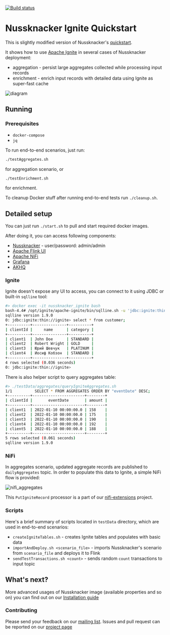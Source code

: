 [![Build status](https://github.com/touk/nussknacker-quickstart/workflows/CI/badge.svg)](https://github.com/touk/nussknacker-quickstart/actions?query=workflow%3A%22CI%22)

# Nussknacker Ignite Quickstart

This is slightly modified version of Nussknacker's [quickstart](https://nussknacker.io/quickstart/docker).

It shows how to use [Apache Ignite](https://ignite.apache.org/) in several cases of Nussknacker deployment:
 * aggregation - persist large aggregates collected while processing input records
 * enrichment - enrich input records with detailed data using Ignite as super-fast cache 
 
![diagram](https://user-images.githubusercontent.com/50945192/150360471-83eeda01-381f-46ec-bf77-348b3e104ac8.png)


## Running

### Prerequisites
* `docker-compose`
* `jq`

To run end-to-end scenarios, just run:
```bash
./testAggregates.sh
```
for aggregation scenario, or
```bash
./testEnrichment.sh
``` 
for enrichment.

To cleanup Docker stuff after running end-to-end tests run `./cleanup.sh`.

## Detailed setup

You can just run `./start.sh` to pull and start required docker images. 

After doing it, you can access following components:
* [Nussknacker](http://localhost:8081/) - user/password: admin/admin
* [Apache Flink UI](http://localhost:8081/flink/)
* [Apache NiFi](http://localhost:3080/nifi/)
* [Grafana](http://localhost:8081/grafana/)
* [AKHQ](http://localhost:8081/akhq/)

### Ignite
Ignite doesn't expose any UI to access, you can connect to it using JDBC or built-in `sqlline` tool:
```bash
#> docker exec -it nussknacker_ignite bash
bash-4.4# /opt/ignite/apache-ignite/bin/sqlline.sh -u 'jdbc:ignite:thin://ignite' -n ignite -p ignite
sqlline version 1.9.0
0: jdbc:ignite:thin://ignite> select * from customer;
+----------+---------------+----------+
| clientId |     name      | category |
+----------+---------------+----------+
| client1  | John Doe      | STANDARD |
| client2  | Robert Wright | GOLD     |
| client3  | Юрий Шевчук   | PLATINUM |
| client4  | Иосиф Кобзон  | STANDARD |
+----------+---------------+----------+
4 rows selected (0.036 seconds)
0: jdbc:ignite:thin://ignite> 
```

There is also helper script to query aggregates table:
```bash
#> ./testData/aggregates/queryIgniteAggregates.sh
1/1          SELECT * FROM AGGREGATES ORDER BY "eventDate" DESC;
+----------+-----------------------+--------+
| clientId |       eventDate       | amount |
+----------+-----------------------+--------+
| client1  | 2022-01-10 00:00:00.0 | 158    |
| client2  | 2022-01-10 00:00:00.0 | 175    |
| client3  | 2022-01-10 00:00:00.0 | 190    |
| client4  | 2022-01-10 00:00:00.0 | 192    |
| client5  | 2022-01-10 00:00:00.0 | 188    |
+----------+-----------------------+--------+
5 rows selected (0.061 seconds)
sqlline version 1.9.0
```

### NiFi
In aggregates scenario, updated aggregate records are published to `dailyAggregates` topic. In order to populate this data
to Ignite, a simple NiFi flow is provided:

![nifi_aggregates](https://user-images.githubusercontent.com/513361/148759847-16f3f62e-1b06-46f3-9536-7b72b8f38aa2.png)

This `PutIgniteRecord` processor is a part of our [nifi-extensions](https://github.com/TouK/nifi-extensions) project.

### Scripts
Here's a brief summary of scripts located in `testData` directory, which are used in end-to-end scenarios:
* `createIgniteTables.sh` - creates Ignite tables and populates with basic data
* `importAndDeploy.sh <scenario_file>` - imports Nussknacker's scenario from `scenario_file` and deploys it to Flink
* `sendTestTransactions.sh <count>` - sends random `count` transactions to input topic 

## What's next?

More advanced usages of Nussknacker image (available properties and so on) you can find out on our [Installation guide](https://docs.nussknacker.io/docs/next/installation_configuration_guide/Installation)

### Contributing

Please send your feedback on our [mailing list](https://groups.google.com/g/nussknacker).
Issues and pull request can be reported on our [project page](https://github.com/TouK/nussknacker)

